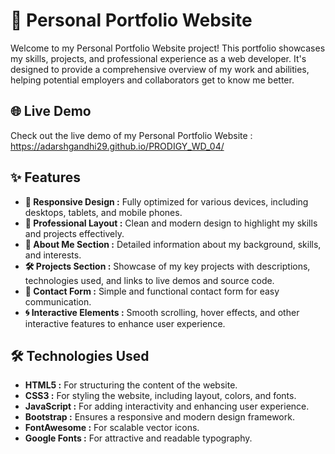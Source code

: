 # 💼 Personal Portfolio Website

Welcome to my Personal Portfolio Website project! This portfolio showcases my skills, projects, and professional experience as a web developer. It's designed to provide a comprehensive overview of my work and abilities, helping potential employers and collaborators get to know me better.

## 🌐 Live Demo

Check out the live demo of my Personal Portfolio Website : [https://adarshgandhi29.github.io/PRODIGY_WD_04/
](https://github.com/divypurohit/Personal-Portfolio-Website/tree/main)
## ✨ Features

- **📱 Responsive Design :** Fully optimized for various devices, including desktops, tablets, and mobile phones.
- **🎨 Professional Layout :** Clean and modern design to highlight my skills and projects effectively.
- **📖 About Me Section :** Detailed information about my background, skills, and interests.
- **🛠️ Projects Section :** Showcase of my key projects with descriptions, technologies used, and links to live demos and source code.
- **📧 Contact Form :** Simple and functional contact form for easy communication.
- **🌀 Interactive Elements :** Smooth scrolling, hover effects, and other interactive features to enhance user experience.

## 🛠️ Technologies Used

- **HTML5 :** For structuring the content of the website.
- **CSS3 :** For styling the website, including layout, colors, and fonts.
- **JavaScript :** For adding interactivity and enhancing user experience.
- **Bootstrap :** Ensures a responsive and modern design framework.
- **FontAwesome :** For scalable vector icons.
- **Google Fonts :** For attractive and readable typography.
